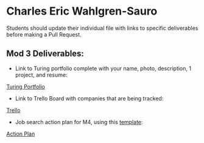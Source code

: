 # Charles Eric Wahlgren-Sauro

Students should update their individual file with links to specific deliverables before making a Pull Request.

## Mod 3 Deliverables:

* Link to Turing portfolio complete with your name, photo, description, 1 project, and resume:

[Turing Portfolio](https://www.turing.io/alumni/eric-wahlgren-sauro)

* Link to Trello Board with companies that are being tracked:

[Trello](https://trello.com/b/4yeugvoA/job-tracker-charles-eric-wahlgren-sauro)

* Job search action plan for M4, using this [template](https://github.com/turingschool/career-development-curriculum/blob/master/module_three/mod_4_action_plan_template.md):

[Action Plan](https://github.com/cews7/career-development-curriculum/blob/master/module_three/mod_4_action_plan_template.md)
